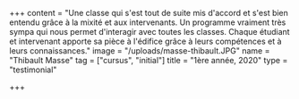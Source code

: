 +++
content = "Une classe qui s'est tout de suite mis d'accord et s'est bien entendu grâce à la mixité et aux intervenants. Un programme vraiment très sympa qui nous permet d'interagir avec toutes les classes. Chaque étudiant et intervenant apporte sa pièce à l'édifice grâce à leurs compétences et à leurs connaissances."
image = "/uploads/masse-thibault.JPG"
name = "Thibault Masse"
tag = ["cursus", "initial"]
title = "1ère année, 2020"
type = "testimonial"

+++
